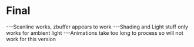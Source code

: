 # Final
---Scanline works, zbuffer appears to work
---Shading and Light stuff only works for ambient light
---Animations take too long to process so will not work for this version
